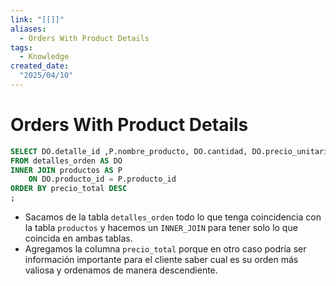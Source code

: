 ```yaml
---
link: "[[]]"
aliases: 
  - Orders With Product Details
tags:
  - Knowledge
created_date:
  "2025/04/10"
---
```

# Orders With Product Details
```SQL
SELECT DO.detalle_id ,P.nombre_producto, DO.cantidad, DO.precio_unitario, (DO.cantidad * DO.precio_unitario) AS precio_total
FROM detalles_orden AS DO
INNER JOIN productos AS P
	ON DO.producto_id = P.producto_id
ORDER BY precio_total DESC
;
```

- Sacamos de la tabla `detalles_orden` todo lo que tenga coincidencia con la tabla `productos` y hacemos un `INNER_JOIN` para tener solo lo que coincida en ambas tablas.
- Agregamos la columna `precio_total` porque en otro caso podría ser información importante para el cliente saber cual es su orden más valiosa y ordenamos de manera descendiente.
